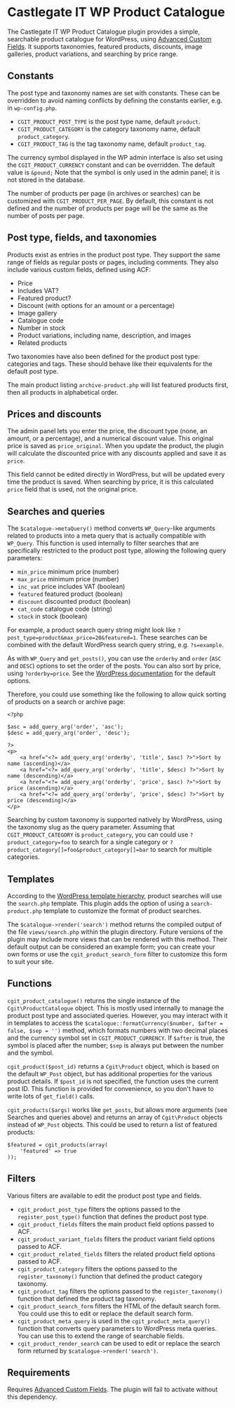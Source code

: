 # Castlegate IT WP Product Catalogue #

The Castlegate IT WP Product Catalogue plugin provides a simple, searchable product catalogue for WordPress, using [Advanced Custom Fields](http://www.advancedcustomfields.com/). It supports taxonomies, featured products, discounts, image galleries, product variations, and searching by price range.

## Constants ##

The post type and taxonomy names are set with constants. These can be overridden to avoid naming conflicts by defining the constants earlier, e.g. in `wp-config.php`.

*   `CGIT_PRODUCT_POST_TYPE` is the post type name, default `product`.
*   `CGIT_PRODUCT_CATEGORY` is the category taxonomy name, default `product_category`.
*   `CGIT_PRODUCT_TAG` is the tag taxonomy name, default `product_tag`.

The currency symbol displayed in the WP admin interface is also set using the `CGIT_PRODUCT_CURRENCY` constant and can be overridden. The default value is `&pound;` Note that the symbol is only used in the admin panel; it is not stored in the database.

The number of products per page (in archives or searches) can be customized with `CGIT_PRODUCT_PER_PAGE`. By default, this constant is not defined and the number of products per page will be the same as the number of posts per page.

## Post type, fields, and taxonomies ##

Products exist as entries in the product post type. They support the same range of fields as regular posts or pages, including comments. They also include various custom fields, defined using ACF:

*   Price
*   Includes VAT?
*   Featured product?
*   Discount (with options for an amount or a percentage)
*   Image gallery
*   Catalogue code
*   Number in stock
*   Product variations, including name, description, and images
*   Related products

Two taxonomies have also been defined for the product post type: categories and tags. These should behave like their equivalents for the default post type.

The main product listing `archive-product.php` will list featured products first, then all products in alphabetical order.

## Prices and discounts ##

The admin panel lets you enter the price, the discount type (none, an amount, or a percentage), and a numerical discount value. This original price is saved as `price_original`. When you update the product, the plugin will calculate the discounted price with any discounts applied and save it as `price`.

This field cannot be edited directly in WordPress, but will be updated every time the product is saved. When searching by price, it is this calculated `price` field that is used, not the original price.

## Searches and queries ##

The `$catalogue->metaQuery()` method converts `WP_Query`-like arguments related to products into a meta query that is actually compatible with `WP_Query`. This function is used internally to filter searches that are specifically restricted to the product post type, allowing the following query parameters:

*   `min_price` minimum price (number)
*   `max_price` minimum price (number)
*   `inc_vat` price includes VAT (boolean)
*   `featured` featured product (boolean)
*   `discount` discounted product (boolean)
*   `cat_code` catalogue code (string)
*   `stock` in stock (boolean)

For example, a product search query string might look like `?post_type=product&max_price=20&featured=1`. These searches can be combined with the default WordPress search query string, e.g. `?s=example`.

As with `WP_Query` and `get_posts()`, you can use the `orderby` and `order` (`ASC` and `DESC`) options to set the order of the posts. You can also sort by price, using `?orderby=price`. See the [WordPress documentation](https://codex.wordpress.org/Template_Tags/get_posts) for the default options.

Therefore, you could use something like the following to allow quick sorting of products on a search or archive page:

    <?php

    $asc = add_query_arg('order', 'asc');
    $desc = add_query_arg('order', 'desc');

    ?>
    <p>
        <a href="<?= add_query_arg('orderby', 'title', $asc) ?>">Sort by name (ascending)</a>
        <a href="<?= add_query_arg('orderby', 'title', $desc) ?>">Sort by name (descending)</a>
        <a href="<?= add_query_arg('orderby', 'price', $asc) ?>">Sort by price (ascending)</a>
        <a href="<?= add_query_arg('orderby', 'price', $desc) ?>">Sort by price (descending)</a>
    </p>

Searching by custom taxonomy is supported natively by WordPress, using the taxonomy slug as the query parameter. Assuming that `CGIT_PRODUCT_CATEGORY` is `product_category`, you can could use `?product_category=foo` to search for a single category or `?product_category[]=foo&product_category[]=bar` to search for multiple categories.

## Templates ##

According to the [WordPress template hierarchy](https://developer.wordpress.org/themes/basics/template-hierarchy/), product searches will use the `search.php` template. This plugin adds the option of using a `search-product.php` template to customize the format of product searches.

The `$catalogue->render('search')` method returns the compiled output of the file `views/search.php` within the plugin directory. Future versions of the plugin may include more views that can be rendered with this method. Their default output can be considered an example form; you can create your own forms or use the `cgit_product_search_form` filter to customize this form to suit your site.

## Functions ##

`cgit_product_catalogue()` returns the single instance of the `Cgit\ProductCatalogue` object. This is mostly used internally to manage the product post type and associated queries. However, you may interact with it in templates to access the `$catalogue::formatCurrency($number, $after = false, $sep = '')` method, which formats numbers with two decimal places and the currency symbol set in `CGIT_PRODUCT_CURRENCY`. If `$after` is true, the symbol is placed after the number; `$sep` is always put between the number and the symbol.

`cgit_product($post_id)` returns a `Cgit\Product` object, which is based on the default `WP_Post` object, but has additional properties for the various product details. If `$post_id` is not specified, the function uses the current post ID. This function is provided for convenience, so you don't have to write lots of `get_field()` calls.

`cgit_products($args)` works like `get_posts`, but allows more arguments (see Searches and queries above) and returns an array of `Cgit\Product` objects instead of `WP_Post` objects. This could be used to return a list of featured products:

    $featured = cgit_products(array(
        'featured' => true
    ));

## Filters ##

Various filters are available to edit the product post type and fields.

*   `cgit_product_post_type` filters the options passed to the `register_post_type()` function that defines the product post type.
*   `cgit_product_fields` filters the main product field options passed to ACF.
*   `cgit_product_variant_fields` filters the product variant field options passed to ACF.
*   `cgit_product_related_fields` filters the related product field options passed to ACF.
*   `cgit_product_category` filters the options passed to the `register_taxonomy()` function that defined the product category taxonomy.
*   `cgit_product_tag` filters the options passed to the `register_taxonomy()` function that defined the product tag taxonomy.
*   `cgit_product_search_form` filters the HTML of the default search form. You could use this to edit or replace the default search form.
*   `cgit_product_meta_query` is used in the `cgit_product_meta_query()` function that converts query parameters to WordPress meta queries. You can use this to extend the range of searchable fields.
*   `cgit_product_render_search` can be used to edit or replace the search form returned by `$catalogue->render('search')`.

## Requirements ##

Requires [Advanced Custom Fields](http://www.advancedcustomfields.com/). The plugin will fail to activate without this dependency.
